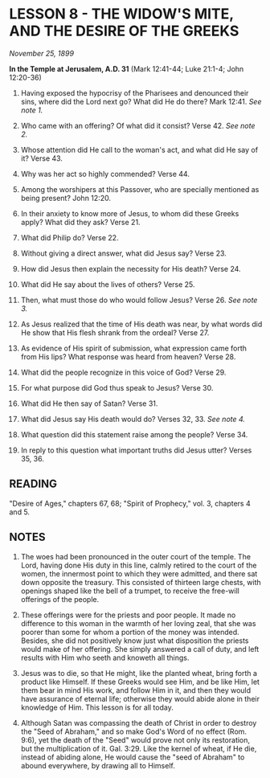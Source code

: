 # LESSON 8 - THE WIDOW'S MITE, AND THE DESIRE OF THE GREEKS

*November 25, 1899*

**In the Temple at Jerusalem, A.D. 31**
(Mark 12:41-44; Luke 21:1-4; John 12:20-36)

1. Having exposed the hypocrisy of the Pharisees and denounced their sins, where did the Lord next go? What did He do there? Mark 12:41. *See note 1.*

2. Who came with an offering? Of what did it consist? Verse 42. *See note 2.*

3. Whose attention did He call to the woman's act, and what did He say of it? Verse 43.

4. Why was her act so highly commended? Verse 44.

5. Among the worshipers at this Passover, who are specially mentioned as being present? John 12:20.

6. In their anxiety to know more of Jesus, to whom did these Greeks apply? What did they ask? Verse 21.

7. What did Philip do? Verse 22.

8. Without giving a direct answer, what did Jesus say? Verse 23.

9. How did Jesus then explain the necessity for His death? Verse 24.

10. What did He say about the lives of others? Verse 25.

11. Then, what must those do who would follow Jesus? Verse 26. *See note 3.*

12. As Jesus realized that the time of His death was near, by what words did He show that His flesh shrank from the ordeal? Verse 27.

13. As evidence of His spirit of submission, what expression came forth from His lips? What response was heard from heaven? Verse 28.

14. What did the people recognize in this voice of God? Verse 29.

15. For what purpose did God thus speak to Jesus? Verse 30.

16. What did He then say of Satan? Verse 31.

17. What did Jesus say His death would do? Verses 32, 33. *See note 4.*

18. What question did this statement raise among the people? Verse 34.

19. In reply to this question what important truths did Jesus utter? Verses 35, 36.

## READING
"Desire of Ages," chapters 67, 68; "Spirit of Prophecy," vol. 3, chapters 4 and 5.

## NOTES

1. The woes had been pronounced in the outer court of the temple. The Lord, having done His duty in this line, calmly retired to the court of the women, the innermost point to which they were admitted, and there sat down opposite the treasury. This consisted of thirteen large chests, with openings shaped like the bell of a trumpet, to receive the free-will offerings of the people.

2. These offerings were for the priests and poor people. It made no difference to this woman in the warmth of her loving zeal, that she was poorer than some for whom a portion of the money was intended. Besides, she did not positively know just what disposition the priests would make of her offering. She simply answered a call of duty, and left results with Him who seeth and knoweth all things.

3. Jesus was to die, so that He might, like the planted wheat, bring forth a product like Himself. If these Greeks would see Him, and be like Him, let them bear in mind His work, and follow Him in it, and then they would have assurance of eternal life; otherwise they would abide alone in their knowledge of Him. This lesson is for all today.

4. Although Satan was compassing the death of Christ in order to destroy the "Seed of Abraham," and so make God's Word of no effect (Rom. 9:6), yet the death of the "Seed" would prove not only its restoration, but the multiplication of it. Gal. 3:29. Like the kernel of wheat, if He die, instead of abiding alone, He would cause the "seed of Abraham" to abound everywhere, by drawing all to Himself.